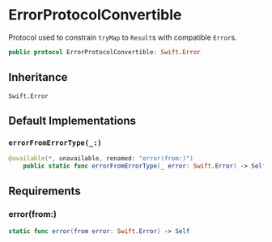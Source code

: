 # ErrorProtocolConvertible

Protocol used to constrain `tryMap` to `Result`s with compatible `Error`s.

``` swift
public protocol ErrorProtocolConvertible: Swift.Error 
```

## Inheritance

`Swift.Error`

## Default Implementations

### `errorFromErrorType(_:)`

``` swift
@available(*, unavailable, renamed: "error(from:)")
	public static func errorFromErrorType(_ error: Swift.Error) -> Self 
```

## Requirements

### error(from:​)

``` swift
static func error(from error: Swift.Error) -> Self
```
